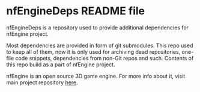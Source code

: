 nfEngineDeps README file
===============

nfEngineDeps is a repository used to provide additional dependencies for nfEngine project.

Most dependencies are provided in form of git submodules. This repo used to keep all of them, now it is only used for archiving dead repositories,
one-file code snippets, dependencies from non-Git repos and such. Contents of this repo build as a part of nfEngine project.

nfEngine is an open source 3D game engine. For more info about it, visit main project repository [here](http://www.github.com/nfprojects/nfengine).

